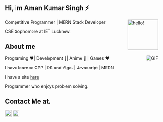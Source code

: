 ## Hi, im Aman Kumar Singh ⚡


 <img width="100" alt="hello!" align="right" src="https://giffiles.alphacoders.com/956/9562.gif">



Competitive Programmer | MERN Stack Developer

CSE Sophomore at IET Lucknow.

## About me

<img align="right" alt="GIF" src="https://media.giphy.com/media/836HiJc7pgzy8iNXCn/giphy.gif" />

Programing ❤️| Development 💙| Anime 💚 | Games ❤️

I have learned CPP | DS and Algo. | Javascript | MERN

I have a site [here](http://www.maskmanlucifer.live/)

Programmer who enjoys problem solving.


## Contact Me at.
<a href="https://www.linkedin.com/in/markamansingh/">
  <img align="left" alt="Aman's LinkdeIN" width="22px" src="https://cdn.jsdelivr.net/npm/simple-icons@v3/icons/linkedin.svg" />
</a>
<a href="https://www.instagram.com/maskman_lucifer/">
  <img align="left" alt="Aman's Instagram" width="22px" src="https://cdn.jsdelivr.net/npm/simple-icons@v3/icons/instagram.svg" />
</a>
